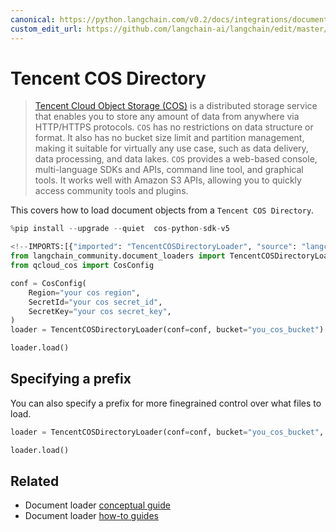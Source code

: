 ```yaml
---
canonical: https://python.langchain.com/v0.2/docs/integrations/document_loaders/tencent_cos_directory/
custom_edit_url: https://github.com/langchain-ai/langchain/edit/master/docs/docs/integrations/document_loaders/tencent_cos_directory.ipynb
---
```


# Tencent COS Directory

>[Tencent Cloud Object Storage (COS)](https://www.tencentcloud.com/products/cos) is a distributed 
> storage service that enables you to store any amount of data from anywhere via HTTP/HTTPS protocols. 
> `COS` has no restrictions on data structure or format. It also has no bucket size limit and 
> partition management, making it suitable for virtually any use case, such as data delivery, 
> data processing, and data lakes. `COS` provides a web-based console, multi-language SDKs and APIs, 
> command line tool, and graphical tools. It works well with Amazon S3 APIs, allowing you to quickly 
> access community tools and plugins.


This covers how to load document objects from a `Tencent COS Directory`.


```python
%pip install --upgrade --quiet  cos-python-sdk-v5
```


```python
<!--IMPORTS:[{"imported": "TencentCOSDirectoryLoader", "source": "langchain_community.document_loaders", "docs": "https://api.python.langchain.com/en/latest/document_loaders/langchain_community.document_loaders.tencent_cos_directory.TencentCOSDirectoryLoader.html", "title": "Tencent COS Directory"}]-->
from langchain_community.document_loaders import TencentCOSDirectoryLoader
from qcloud_cos import CosConfig
```


```python
conf = CosConfig(
    Region="your cos region",
    SecretId="your cos secret_id",
    SecretKey="your cos secret_key",
)
loader = TencentCOSDirectoryLoader(conf=conf, bucket="you_cos_bucket")
```


```python
loader.load()
```

## Specifying a prefix
You can also specify a prefix for more finegrained control over what files to load.


```python
loader = TencentCOSDirectoryLoader(conf=conf, bucket="you_cos_bucket", prefix="fake")
```


```python
loader.load()
```


## Related

- Document loader [conceptual guide](/docs/concepts/#document-loaders)
- Document loader [how-to guides](/docs/how_to/#document-loaders)